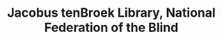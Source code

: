 ---
layout: repo
title: "Jacobus tenBroek Library, National Federation of the Blind "
id: 1744
permalink: repos/1744/
---